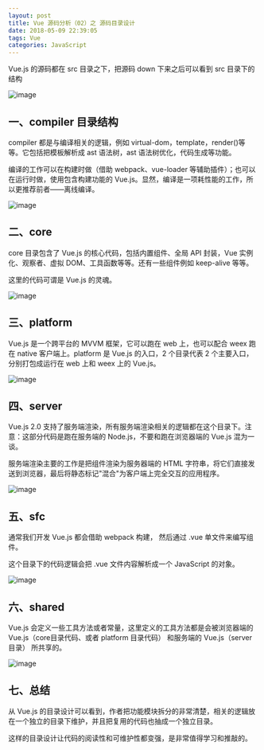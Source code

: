 ```yaml
---
layout: post
title: Vue 源码分析（02）之 源码目录设计
date: 2018-05-09 22:39:05
tags: Vue
categories: JavaScript
---
```


Vue.js 的源码都在 src 目录之下，把源码 down 下来之后可以看到 src 目录下的结构

![image](https://user-images.githubusercontent.com/9835391/46247775-e265ad00-c442-11e8-9cdb-1e13864452d3.png)


## 一、compiler 目录结构

compiler 都是与编译相关的逻辑，例如 virtual-dom，template，render()等等。它包括把模板解析成 ast 语法树，ast 语法树优化，代码生成等功能。

编译的工作可以在构建时做（借助 webpack、vue-loader 等辅助插件）；也可以在运行时做，使用包含构建功能的 Vue.js。显然，编译是一项耗性能的工作，所以更推荐前者——离线编译。

![image](https://user-images.githubusercontent.com/9835391/46247795-3bcddc00-c443-11e8-907e-c438a4da0f07.png)

## 二、core 

core 目录包含了 Vue.js 的核心代码，包括内置组件、全局 API 封装，Vue 实例化、观察者、虚拟 DOM、工具函数等等。还有一些组件例如 keep-alive 等等。

这里的代码可谓是 Vue.js 的灵魂。

![image](https://user-images.githubusercontent.com/9835391/46247894-a3d0f200-c444-11e8-8e85-5c59ec212881.png)

## 三、platform

Vue.js 是一个跨平台的 MVVM 框架，它可以跑在 web 上，也可以配合 weex 跑在 native 客户端上。platform 是 Vue.js 的入口，2 个目录代表 2 个主要入口，分别打包成运行在 web 上和 weex 上的 Vue.js。

![image](https://user-images.githubusercontent.com/9835391/46247896-b2b7a480-c444-11e8-854c-fb75f02cb891.png)

## 四、server

Vue.js 2.0 支持了服务端渲染，所有服务端渲染相关的逻辑都在这个目录下。注意：这部分代码是跑在服务端的 Node.js，不要和跑在浏览器端的 Vue.js 混为一谈。

服务端渲染主要的工作是把组件渲染为服务器端的 HTML 字符串，将它们直接发送到浏览器，最后将静态标记"混合"为客户端上完全交互的应用程序。

![image](https://user-images.githubusercontent.com/9835391/46247913-da0e7180-c444-11e8-8eb2-a1d5398053ba.png)

## 五、sfc

通常我们开发 Vue.js 都会借助 webpack 构建， 然后通过 .vue 单文件来编写组件。

这个目录下的代码逻辑会把 .vue 文件内容解析成一个 JavaScript 的对象。

![image](https://user-images.githubusercontent.com/9835391/46247925-f27e8c00-c444-11e8-8981-2f05da1ec49a.png)

## 六、shared

Vue.js 会定义一些工具方法或者常量，这里定义的工具方法都是会被浏览器端的 Vue.js（core目录代码、或者 platform 目录代码） 和服务端的 Vue.js（server目录） 所共享的。

![image](https://user-images.githubusercontent.com/9835391/46247928-0629f280-c445-11e8-94ce-87e3e9f05aba.png)

## 七、总结

从 Vue.js 的目录设计可以看到，作者把功能模块拆分的非常清楚，相关的逻辑放在一个独立的目录下维护，并且把复用的代码也抽成一个独立目录。

这样的目录设计让代码的阅读性和可维护性都变强，是非常值得学习和推敲的。





